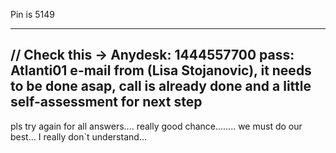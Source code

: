 Pin is 5149


----------------------
// Check this -> Anydesk: 1444557700 pass: Atlanti01
    e-mail from (Lisa Stojanovic), it needs to be done asap, call is already done and a little self-assessment for next step
----------------------

pls try again for all answers....
really good chance........ we must do our best... I really don`t understand...
